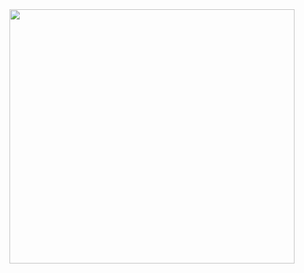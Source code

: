 <img src="https://i.giphy.com/media/v1.Y2lkPTc5MGI3NjExMHdueW8wZXZ6am50Znl3OTJ1cWRpbGhzNnE0aW5xampidXJmZnB0aSZlcD12MV9pbnRlcm5hbF9naWZfYnlfaWQmY3Q9Zw/10zxDv7Hv5RF9C/giphy.gif" width="100%" height="450px" />
